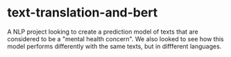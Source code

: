 # text-translation-and-bert

A NLP project looking to create a prediction model of texts that are considered to be a "mental health concern". We also looked to see how this model performs differently with the same texts, but in diffferent languages.
